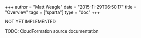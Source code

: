 +++
author = "Matt Weagle"
date = "2015-11-29T06:50:17"
title = "Overview"
tags = ["sparta"]
type = "doc"
+++

<span class="label label-warning">NOT YET IMPLEMENTED</span>

TODO: CloudFormation source documentation
